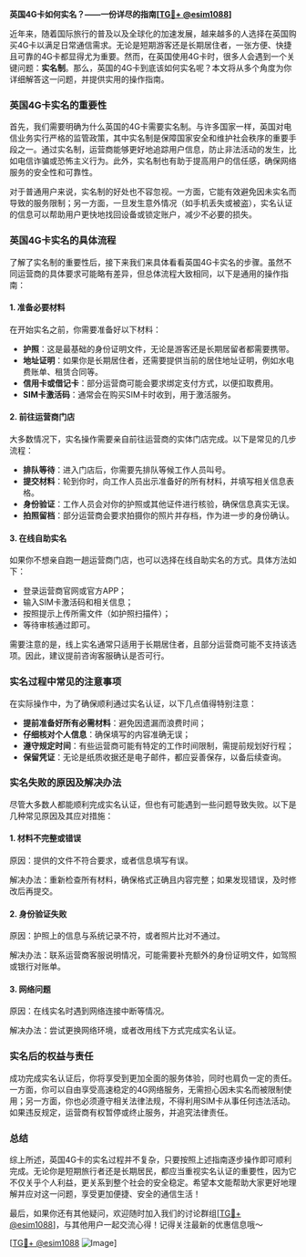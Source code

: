 **英国4G卡如何实名？——一份详尽的指南[[TG💪+ @esim1088](https://t.me/s/esim1088)]**

近年来，随着国际旅行的普及以及全球化的加速发展，越来越多的人选择在英国购买4G卡以满足日常通信需求。无论是短期游客还是长期居住者，一张方便、快捷且可靠的4G卡都显得尤为重要。然而，在英国使用4G卡时，很多人会遇到一个关键问题：**实名制**。那么，英国的4G卡到底该如何实名呢？本文将从多个角度为你详细解答这一问题，并提供实用的操作指南。

### 英国4G卡实名的重要性

首先，我们需要明确为什么英国的4G卡需要实名制。与许多国家一样，英国对电信业务实行严格的监管政策，其中实名制是保障国家安全和维护社会秩序的重要手段之一。通过实名制，运营商能够更好地追踪用户信息，防止非法活动的发生，比如电信诈骗或恐怖主义行为。此外，实名制也有助于提高用户的信任感，确保网络服务的安全性和可靠性。

对于普通用户来说，实名制的好处也不容忽视。一方面，它能有效避免因未实名而导致的服务限制；另一方面，一旦发生意外情况（如手机丢失或被盗），实名认证的信息可以帮助用户更快地找回设备或锁定账户，减少不必要的损失。

### 英国4G卡实名的具体流程

了解了实名制的重要性后，接下来我们来具体看看英国4G卡实名的步骤。虽然不同运营商的具体要求可能略有差异，但总体流程大致相同，以下是通用的操作指南：

#### 1. 准备必要材料

在开始实名之前，你需要准备好以下材料：
- **护照**：这是最基础的身份证明文件，无论是游客还是长期居留者都需要携带。
- **地址证明**：如果你是长期居住者，还需要提供当前的居住地址证明，例如水电费账单、租赁合同等。
- **信用卡或借记卡**：部分运营商可能会要求绑定支付方式，以便扣取费用。
- **SIM卡激活码**：通常会在购买SIM卡时收到，用于激活服务。

#### 2. 前往运营商门店

大多数情况下，实名操作需要亲自前往运营商的实体门店完成。以下是常见的几步流程：
- **排队等待**：进入门店后，你需要先排队等候工作人员叫号。
- **提交材料**：轮到你时，向工作人员出示准备好的所有材料，并填写相关信息表格。
- **身份验证**：工作人员会对你的护照或其他证件进行核验，确保信息真实无误。
- **拍照留档**：部分运营商会要求拍摄你的照片并存档，作为进一步的身份确认。

#### 3. 在线自助实名

如果你不想亲自跑一趟运营商门店，也可以选择在线自助实名的方式。具体方法如下：
- 登录运营商官网或官方APP；
- 输入SIM卡激活码和相关信息；
- 按照提示上传所需文件（如护照扫描件）；
- 等待审核通过即可。

需要注意的是，线上实名通常只适用于长期居住者，且部分运营商可能不支持该选项。因此，建议提前咨询客服确认是否可行。

### 实名过程中常见的注意事项

在实际操作中，为了确保顺利通过实名认证，以下几点值得特别注意：
- **提前准备好所有必需材料**：避免因遗漏而浪费时间；
- **仔细核对个人信息**：确保填写的内容准确无误；
- **遵守规定时间**：有些运营商可能有特定的工作时间限制，需提前规划好行程；
- **保留凭证**：无论是纸质收据还是电子邮件，都应妥善保存，以备后续查询。

### 实名失败的原因及解决办法

尽管大多数人都能顺利完成实名认证，但也有可能遇到一些问题导致失败。以下是几种常见原因及其应对措施：

#### 1. 材料不完整或错误

原因：提供的文件不符合要求，或者信息填写有误。

解决办法：重新检查所有材料，确保格式正确且内容完整；如果发现错误，及时修改后再提交。

#### 2. 身份验证失败

原因：护照上的信息与系统记录不符，或者照片比对不通过。

解决办法：联系运营商客服说明情况，可能需要补充额外的身份证明文件，如驾照或银行对账单。

#### 3. 网络问题

原因：在线实名时遇到网络连接中断等情况。

解决办法：尝试更换网络环境，或者改用线下方式完成实名认证。

### 实名后的权益与责任

成功完成实名认证后，你将享受到更加全面的服务体验，同时也肩负一定的责任。一方面，你可以自由享受高速稳定的4G网络服务，无需担心因未实名而被限制使用；另一方面，你也必须遵守相关法律法规，不得利用SIM卡从事任何违法活动。如果违反规定，运营商有权暂停或终止服务，并追究法律责任。

### 总结

综上所述，英国4G卡的实名过程并不复杂，只要按照上述指南逐步操作即可顺利完成。无论你是短期旅行者还是长期居民，都应当重视实名认证的重要性，因为它不仅关乎个人利益，更关系到整个社会的安全稳定。希望本文能帮助大家更好地理解并应对这一问题，享受更加便捷、安全的通信生活！

最后，如果你还有其他疑问，欢迎随时加入我们的讨论群组[[TG💪+ @esim1088](https://t.me/s/esim1088)]，与其他用户一起交流心得！记得关注最新的优惠信息哦～

[[TG💪+ @esim1088](https://t.me/s/esim1088) ![Image](https://i.postimg.cc/4NQfJmqS/Snipaste-2025-05-13-00-14-12.png)]